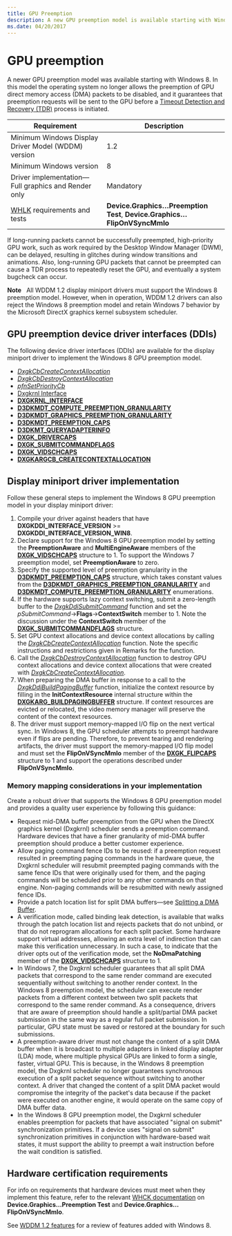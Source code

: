 ```yaml
---
title: GPU Preemption
description: A new GPU preemption model is available starting with Windows 8.
ms.date: 04/20/2017
---
```


# GPU preemption

A newer GPU preemption model was available starting with Windows 8. In this model the operating system no longer allows the preemption of GPU direct memory access (DMA) packets to be disabled, and it guarantees that preemption requests will be sent to the GPU before a [Timeout Detection and Recovery (TDR)](timeout-detection-and-recovery.md) process is initiated.

| Requirement | Description |
| ----------- | ----------- |
| Minimum Windows Display Driver Model (WDDM) version | 1.2
| Minimum Windows version | 8 |
| Driver implementation—Full graphics and Render only |  Mandatory |
| [WHLK](/windows-hardware/test/hlk) requirements and tests | **Device.Graphics…Preemption Test**, **Device.Graphics…FlipOnVSyncMmIo** |

If long-running packets cannot be successfully preempted, high-priority GPU work, such as work required by the Desktop Window Manager (DWM), can be delayed, resulting in glitches during window transitions and animations. Also, long-running GPU packets that cannot be preempted can cause a TDR process to repeatedly reset the GPU, and eventually a system bugcheck can occur.

**Note**  
All WDDM 1.2 display miniport drivers must support the Windows 8 preemption model. However, when in operation, WDDM 1.2 drivers can also reject the Windows 8 preemption model and retain Windows 7 behavior by the Microsoft DirectX graphics kernel subsystem scheduler.

## GPU preemption device driver interfaces (DDIs)

The following device driver interfaces (DDIs) are available for the display miniport driver to implement the Windows 8 GPU preemption model.

- [*DxgkCbCreateContextAllocation*](/windows-hardware/drivers/ddi/d3dkmddi/nc-d3dkmddi-dxgkcb_createcontextallocation)
- [*DxgkCbDestroyContextAllocation*](/windows-hardware/drivers/ddi/d3dkmddi/nc-d3dkmddi-dxgkcb_destroycontextallocation)
- [*pfnSetPriorityCb*](/windows-hardware/drivers/ddi/d3dumddi/nc-d3dumddi-pfnd3dddi_setprioritycb)
- [Dxgkrnl Interface](/windows-hardware/drivers/ddi/dispmprt)
- [**DXGKRNL_INTERFACE**](/windows-hardware/drivers/ddi/dispmprt/ns-dispmprt-_dxgkrnl_interface)
- [**D3DKMDT_COMPUTE_PREEMPTION_GRANULARITY**](/windows-hardware/drivers/ddi/d3dkmdt/ne-d3dkmdt-_d3dkmdt_compute_preemption_granularity)
- [**D3DKMDT_GRAPHICS_PREEMPTION_GRANULARITY**](/windows-hardware/drivers/ddi/d3dkmdt/ne-d3dkmdt-_d3dkmdt_graphics_preemption_granularity)
- [**D3DKMDT_PREEMPTION_CAPS**](/windows-hardware/drivers/ddi/d3dkmdt/ns-d3dkmdt-_d3dkmdt_preemption_caps)
- [**D3DKMT_QUERYADAPTERINFO**](/windows-hardware/drivers/ddi/d3dkmthk/ns-d3dkmthk-_d3dkmt_queryadapterinfo)
- [**DXGK_DRIVERCAPS**](/windows-hardware/drivers/ddi/d3dkmddi/ns-d3dkmddi-_dxgk_drivercaps)
- [**DXGK_SUBMITCOMMANDFLAGS**](/windows-hardware/drivers/ddi/d3dkmddi/ns-d3dkmddi-_dxgk_submitcommandflags)
- [**DXGK_VIDSCHCAPS**](/windows-hardware/drivers/ddi/d3dkmddi/ns-d3dkmddi-_dxgk_vidschcaps)
- [**DXGKARGCB_CREATECONTEXTALLOCATION**](/windows-hardware/drivers/ddi/d3dkmddi/ns-d3dkmddi-_dxgkargcb_createcontextallocation)

## Display miniport driver implementation

Follow these general steps to implement the Windows 8 GPU preemption model in your display miniport driver:

1. Compile your driver against headers that have **DXGKDDI_INTERFACE_VERSION** &gt;= **DXGKDDI_INTERFACE_VERSION_WIN8**.
2. Declare support for the Windows 8 GPU preemption model by setting the **PreemptionAware** and **MultiEngineAware** members of the [**DXGK_VIDSCHCAPS**](/windows-hardware/drivers/ddi/d3dkmddi/ns-d3dkmddi-_dxgk_vidschcaps) structure to 1. To support the Windows 7 preemption model, set **PreemptionAware** to zero.
3. Specify the supported level of preemption granularity in the [**D3DKMDT_PREEMPTION_CAPS**](/windows-hardware/drivers/ddi/d3dkmdt/ns-d3dkmdt-_d3dkmdt_preemption_caps) structure, which takes constant values from the [**D3DKMDT_GRAPHICS_PREEMPTION_GRANULARITY**](/windows-hardware/drivers/ddi/d3dkmdt/ne-d3dkmdt-_d3dkmdt_graphics_preemption_granularity) and [**D3DKMDT_COMPUTE_PREEMPTION_GRANULARITY**](/windows-hardware/drivers/ddi/d3dkmdt/ne-d3dkmdt-_d3dkmdt_compute_preemption_granularity) enumerations.
4. If the hardware supports lazy context switching, submit a zero-length buffer to the [*DxgkDdiSubmitCommand*](/windows-hardware/drivers/ddi/d3dkmddi/nc-d3dkmddi-dxgkddi_submitcommand) function and set the *pSubmitCommand*-&gt;**Flags**-&gt;**ContextSwitch** member to 1. Note the discussion under the **ContextSwitch** member of the [**DXGK_SUBMITCOMMANDFLAGS**](/windows-hardware/drivers/ddi/d3dkmddi/ns-d3dkmddi-_dxgk_submitcommandflags) structure.
5. Set GPU context allocations and device context allocations by calling the [*DxgkCbCreateContextAllocation*](/windows-hardware/drivers/ddi/d3dkmddi/nc-d3dkmddi-dxgkcb_createcontextallocation) function. Note the specific instructions and restrictions given in Remarks for the function.
6. Call the [*DxgkCbDestroyContextAllocation*](/windows-hardware/drivers/ddi/d3dkmddi/nc-d3dkmddi-dxgkcb_destroycontextallocation) function to destroy GPU context allocations and device context allocations that were created with [*DxgkCbCreateContextAllocation*](/windows-hardware/drivers/ddi/d3dkmddi/nc-d3dkmddi-dxgkcb_createcontextallocation).
7. When preparing the DMA buffer in response to a call to the [*DxgkDdiBuildPagingBuffer*](/windows-hardware/drivers/ddi/d3dkmddi/nc-d3dkmddi-dxgkddi_buildpagingbuffer) function, initialize the context resource by filling in the **InitContextResource** internal structure within the [**DXGKARG_BUILDPAGINGBUFFER**](/windows-hardware/drivers/ddi/d3dkmddi/ns-d3dkmddi-_dxgkarg_buildpagingbuffer) structure. If context resources are evicted or relocated, the video memory manager will preserve the content of the context resources.
8. The driver must support memory-mapped I/O flip on the next vertical sync. In Windows 8, the GPU scheduler attempts to preempt hardware even if flips are pending. Therefore, to prevent tearing and rendering artifacts, the driver must support the memory-mapped I/O flip model and must set the **FlipOnVSyncMmIo** member of the [**DXGK_FLIPCAPS**](/windows-hardware/drivers/ddi/d3dkmddi/ns-d3dkmddi-_dxgk_flipcaps) structure to 1 and support the operations described under **FlipOnVSyncMmIo**.

### Memory mapping considerations in your implementation

Create a robust driver that supports the Windows 8 GPU preemption model and provides a quality user experience by following this guidance:

- Request mid-DMA buffer preemption from the GPU when the DirectX graphics kernel (Dxgkrnl) scheduler sends a preemption command. Hardware devices that have a finer granularity of mid-DMA buffer preemption should produce a better customer experience.
- Allow paging command fence IDs to be reused: if a preemption request resulted in preempting paging commands in the hardware queue, the Dxgkrnl scheduler will resubmit preempted paging commands with the same fence IDs that were originally used for them, and the paging commands will be scheduled prior to any other commands on that engine. Non-paging commands will be resubmitted with newly assigned fence IDs.
- Provide a patch location list for split DMA buffers—see [Splitting a DMA Buffer](splitting-a-dma-buffer.md).
- A verification mode, called binding leak detection, is available that walks through the patch location list and rejects packets that do not unbind, or that do not reprogram allocations for each split packet. Some hardware support virtual addresses, allowing an extra level of indirection that can make this verification unnecessary. In such a case, to indicate that the driver opts out of the verification mode, set the **NoDmaPatching** member of the [**DXGK_VIDSCHCAPS**](/windows-hardware/drivers/ddi/d3dkmddi/ns-d3dkmddi-_dxgk_vidschcaps) structure to 1.
- In Windows 7, the Dxgkrnl scheduler guarantees that all split DMA packets that correspond to the same render command are executed sequentially without switching to another render context. In the Windows 8 preemption model, the scheduler can execute render packets from a different context between two split packets that correspond to the same render command. As a consequence, drivers that are aware of preemption should handle a split/partial DMA packet submission in the same way as a regular full packet submission. In particular, GPU state must be saved or restored at the boundary for such submissions.
- A preemption-aware driver must not change the content of a split DMA buffer when it is broadcast to multiple adapters in linked display adapter (LDA) mode, where multiple physical GPUs are linked to form a single, faster, virtual GPU. This is because, in the Windows 8 preemption model, the Dxgkrnl scheduler no longer guarantees synchronous execution of a split packet sequence without switching to another context. A driver that changed the content of a split DMA packet would compromise the integrity of the packet's data because if the packet were executed on another engine, it would operate on the same copy of DMA buffer data.
- In the Windows 8 GPU preemption model, the Dxgkrnl scheduler enables preemption for packets that have associated "signal on submit" synchronization primitives. If a device uses "signal on submit" synchronization primitives in conjunction with hardware-based wait states, it must support the ability to preempt a wait instruction before the wait condition is satisfied.

## Hardware certification requirements

For info on requirements that hardware devices must meet when they implement this feature, refer to the relevant [WHCK documentation](/windows-hardware/test/hlk/windows-hardware-lab-kit) on **Device.Graphics…Preemption Test** and **Device.Graphics…FlipOnVSyncMmIo**.

See [WDDM 1.2 features](wddm-v1-2-features.md) for a review of features added with Windows 8.
